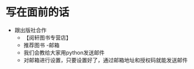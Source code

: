 # 写在面前的话
- 跟出版社合作
    - 【阅轩图书专营店】
    - 推荐图书
-邮箱
    - 我们会教给大家用python发送邮件
    - 对邮箱进行设置，只要设置好了，通过邮箱地址和授权码就能发送邮件